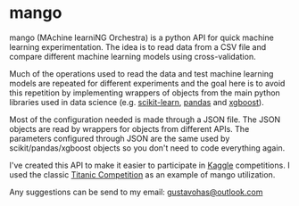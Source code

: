 # mango

mango (MAchine learniNG Orchestra) is a python API for quick machine learning experimentation. The idea is to read data from a CSV file and compare different machine learning models using cross-validation.

Much of the operations used to read the data and test machine learning models are repeated for different experiments and the goal here is to avoid this repetition by implementing wrappers of objects from the main python libraries used in data science (e.g. [scikit-learn](https://github.com/scikit-learn/scikit-learn), [pandas](https://github.com/pandas-dev/pandas) and [xgboost](https://github.com/dmlc/xgboost)).

Most of the configuration needed is made through a JSON file. The JSON objects are read by wrappers for objects from different APIs. The parameters configured through JSON are the same used by scikit/pandas/xgboost objects so you don't need to code everything again.

I've created this API to make it easier to participate in [Kaggle](https://www.kaggle.com/) competitions. I used the classic [Titanic Competition](https://www.kaggle.com/c/titanic) as an example of mango utilization.

Any suggestions can be send to my email: gustavohas@outlook.com
